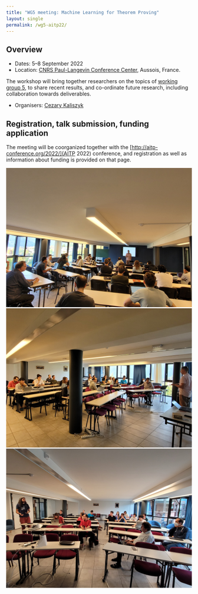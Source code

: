 ```yaml
---
title: "WG5 meeting: Machine Learning for Theorem Proving"
layout: single
permalink: /wg5-aitp22/
---
```


## Overview

- Dates: 5–8 September 2022
- Location:  [CNRS Paul-Langevin Conference Center](https://www.caes.cnrs.fr/sejours/centre-paul-langevin/), Aussois, France.

The workshop will bring together researchers on the topics of [working group 5](/wg5), to share recent results, and co-ordinate future research, including collaboration towards deliverables.

- Organisers: [Cezary Kaliszyk](http://cl-informatik.uibk.ac.at/cek/)

## Registration, talk submission, funding application

The meeting will be coorganized together with the [http://aitp-conference.org/2022/](AITP 2022) conference, and registration as well as information about funding is provided on that page.

<img src="/_pages/WG5/2022-09-aitp22/20220905_092421.jpg"/>

<img src="/_pages/WG5/2022-09-aitp22/20220905_092439.jpg"/>

<img src="/_pages/WG5/2022-09-aitp22/20220907_090539.jpg"/>
